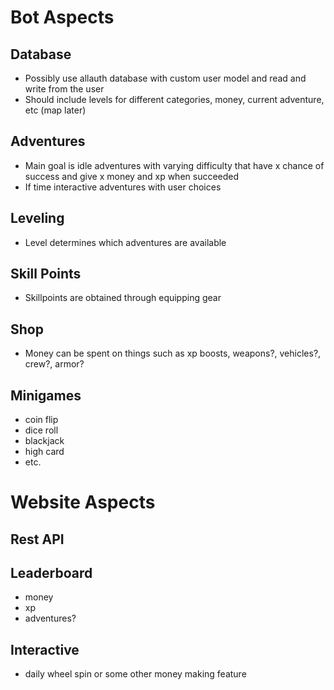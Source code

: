 # Bot Aspects

## Database
- Possibly use allauth database with custom user model and read and write from the user
- Should include levels for different categories, money, current adventure, etc (map later)

## Adventures
- Main goal is idle adventures with varying difficulty that have x chance of success and give x money and xp when succeeded
- If time interactive adventures with user choices

## Leveling
- Level determines which adventures are available

## Skill Points
- Skillpoints are obtained through equipping gear

## Shop
- Money can be spent on things such as xp boosts, weapons?, vehicles?, crew?, armor?

## Minigames
- coin flip
- dice roll
- blackjack
- high card
- etc.

# Website Aspects

## Rest API

## Leaderboard
- money
- xp
- adventures?

## Interactive
- daily wheel spin or some other money making feature

